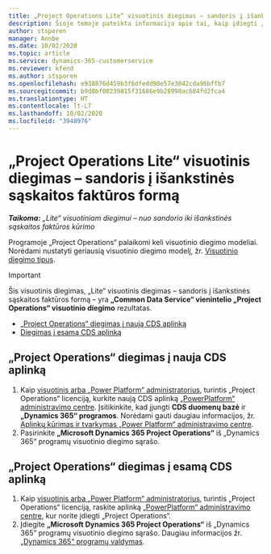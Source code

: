 ```yaml
---
title: „Project Operations Lite“ visuotinis diegimas – sandoris į išankstinės sąskaitos faktūros formą
description: Šioje temoje pateikta informacija apie tai, kaip įdiegti „Project Operations Lite“ visuotinį diegimą – sandoris į išankstinės sąskaitos faktūros formą.
author: stsporen
manager: Annbe
ms.date: 10/02/2020
ms.topic: article
ms.service: dynamics-365-customerservice
ms.reviewer: kfend
ms.author: stsporen
ms.openlocfilehash: e938876d459b3f6dfedd90e57e3042cda96bffb7
ms.sourcegitcommit: b9d8bf00239815f31686e9b28998ac684fd2fca4
ms.translationtype: HT
ms.contentlocale: lt-LT
ms.lasthandoff: 10/02/2020
ms.locfileid: "3948976"
---
```

# <a name="deploy-project-operations-lite-deployment--deal-to-proforma-invoicing"></a>„Project Operations Lite“ visuotinis diegimas – sandoris į išankstinės sąskaitos faktūros formą

_**Taikoma:** „Lite“ visuotiniam diegimui – nuo sandorio iki išankstinės sąskaitos faktūros kūrimo_

Programoje „Project Operations“ palaikomi keli visuotinio diegimo modeliai. Norėdami nustatyti geriausią visuotinio diegimo modelį, žr. [Visuotinio diegimo tipus](determine-deployment-type.md).


> [!IMPORTANT]
> Šis visuotinis diegimas, „Lite“ visuotinis diegimas – sandoris į išankstinės sąskaitos faktūros formą – yra **„Common Data Service“ vienintelio „Project Operations“ visuotinio diegimo** rezultatas.

- [„Project Operations“ diegimas į naują CDS aplinką](#new)
- [Diegimas į esamą CDS aplinką](#existing)



## <a name="install-project-operations-to-a-new-cds-environment"></a><a name="new"></a>„Project Operations“ diegimas į nauja CDS aplinką

1. Kaip [visuotinis arba „Power Platform“ administratorius](https://docs.microsoft.com/power-platform/admin/global-service-administrators-can-administer-without-license), turintis „Project Operations“ licenciją, kurkite naują CDS aplinką [„PowerPlatform“ administravimo centre](https://admin.powerplatform.com). Įsitikinkite, kad įjungti **CDS duomenų bazė** ir **„Dynamics 365“ programos**. Norėdami gauti daugiau informacijos, žr. [Aplinkų kūrimas ir tvarkymas „Power Platform“ administravimo centre](https://docs.microsoft.com/power-platform/admin/create-environment#create-an-environment-in-the-power-platform-admin-center).
2. Pasirinkite **„Microsoft Dynamics 365 Project Operations“** iš „Dynamics 365“ programų visuotinio diegimo sąrašo.


## <a name="install-project-operations-to-an-existing-cds-environment"></a><a name="existing"></a>„Project Operations“ diegimas į esamą CDS aplinką

1. Kaip [visuotinis arba „Power Platform“ administratorius](https://docs.microsoft.com/power-platform/admin/global-service-administrators-can-administer-without-license), turintis „Project Operations“ licenciją, raskite aplinką [„PowerPlatform“ administravimo centre](https://admin.powerplatform.com), kur norite įdiegti „Project Operations“.
2. Įdiegite **„Microsoft Dynamics 365 Project Operations“** iš „Dynamics 365“ programų visuotinio diegimo sąrašo. Daugiau informacijos žr. [„Dynamics 365“ programų valdymas](https://docs.microsoft.com/power-platform/admin/manage-apps).


